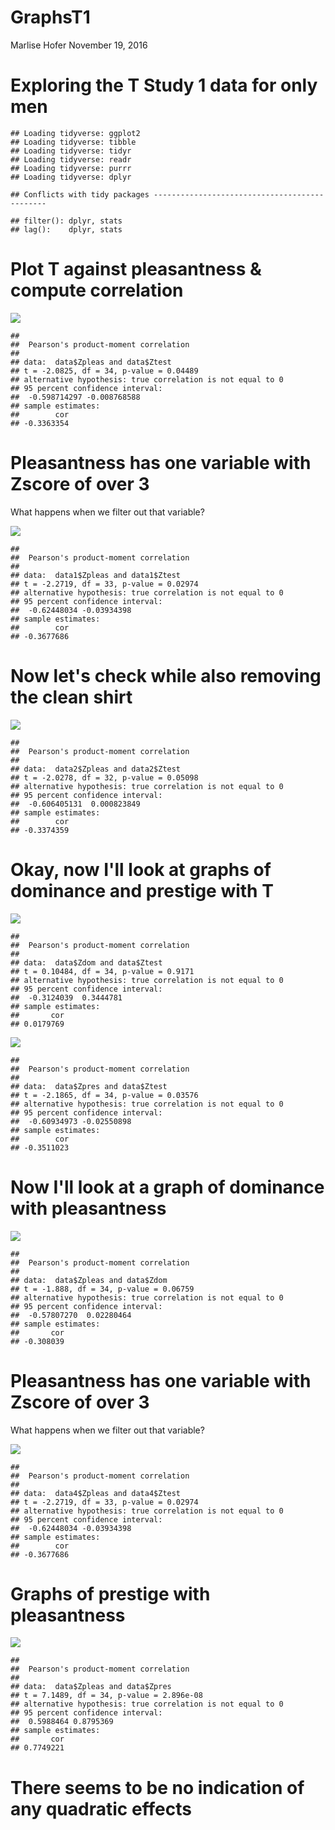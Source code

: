 GraphsT1
================
Marlise Hofer
November 19, 2016

Exploring the T Study 1 data for only men
=========================================

    ## Loading tidyverse: ggplot2
    ## Loading tidyverse: tibble
    ## Loading tidyverse: tidyr
    ## Loading tidyverse: readr
    ## Loading tidyverse: purrr
    ## Loading tidyverse: dplyr

    ## Conflicts with tidy packages ----------------------------------------------

    ## filter(): dplyr, stats
    ## lag():    dplyr, stats

Plot T against pleasantness & compute correlation
=================================================

![](GraphsT1_men_files/figure-markdown_github/unnamed-chunk-2-1.png)

    ## 
    ##  Pearson's product-moment correlation
    ## 
    ## data:  data$Zpleas and data$Ztest
    ## t = -2.0825, df = 34, p-value = 0.04489
    ## alternative hypothesis: true correlation is not equal to 0
    ## 95 percent confidence interval:
    ##  -0.598714297 -0.008768588
    ## sample estimates:
    ##        cor 
    ## -0.3363354

Pleasantness has one variable with Zscore of over 3
===================================================

What happens when we filter out that variable?

![](GraphsT1_men_files/figure-markdown_github/unnamed-chunk-3-1.png)

    ## 
    ##  Pearson's product-moment correlation
    ## 
    ## data:  data1$Zpleas and data1$Ztest
    ## t = -2.2719, df = 33, p-value = 0.02974
    ## alternative hypothesis: true correlation is not equal to 0
    ## 95 percent confidence interval:
    ##  -0.62448034 -0.03934398
    ## sample estimates:
    ##        cor 
    ## -0.3677686

Now let's check while also removing the clean shirt
===================================================

![](GraphsT1_men_files/figure-markdown_github/unnamed-chunk-4-1.png)

    ## 
    ##  Pearson's product-moment correlation
    ## 
    ## data:  data2$Zpleas and data2$Ztest
    ## t = -2.0278, df = 32, p-value = 0.05098
    ## alternative hypothesis: true correlation is not equal to 0
    ## 95 percent confidence interval:
    ##  -0.606405131  0.000823849
    ## sample estimates:
    ##        cor 
    ## -0.3374359

Okay, now I'll look at graphs of dominance and prestige with T
==============================================================

![](GraphsT1_men_files/figure-markdown_github/unnamed-chunk-5-1.png)

    ## 
    ##  Pearson's product-moment correlation
    ## 
    ## data:  data$Zdom and data$Ztest
    ## t = 0.10484, df = 34, p-value = 0.9171
    ## alternative hypothesis: true correlation is not equal to 0
    ## 95 percent confidence interval:
    ##  -0.3124039  0.3444781
    ## sample estimates:
    ##       cor 
    ## 0.0179769

![](GraphsT1_men_files/figure-markdown_github/unnamed-chunk-5-2.png)

    ## 
    ##  Pearson's product-moment correlation
    ## 
    ## data:  data$Zpres and data$Ztest
    ## t = -2.1865, df = 34, p-value = 0.03576
    ## alternative hypothesis: true correlation is not equal to 0
    ## 95 percent confidence interval:
    ##  -0.60934973 -0.02550898
    ## sample estimates:
    ##        cor 
    ## -0.3511023

Now I'll look at a graph of dominance with pleasantness
=======================================================

![](GraphsT1_men_files/figure-markdown_github/unnamed-chunk-6-1.png)

    ## 
    ##  Pearson's product-moment correlation
    ## 
    ## data:  data$Zpleas and data$Zdom
    ## t = -1.888, df = 34, p-value = 0.06759
    ## alternative hypothesis: true correlation is not equal to 0
    ## 95 percent confidence interval:
    ##  -0.57807270  0.02280464
    ## sample estimates:
    ##       cor 
    ## -0.308039

Pleasantness has one variable with Zscore of over 3
===================================================

What happens when we filter out that variable?

![](GraphsT1_men_files/figure-markdown_github/unnamed-chunk-7-1.png)

    ## 
    ##  Pearson's product-moment correlation
    ## 
    ## data:  data4$Zpleas and data4$Ztest
    ## t = -2.2719, df = 33, p-value = 0.02974
    ## alternative hypothesis: true correlation is not equal to 0
    ## 95 percent confidence interval:
    ##  -0.62448034 -0.03934398
    ## sample estimates:
    ##        cor 
    ## -0.3677686

Graphs of prestige with pleasantness
====================================

![](GraphsT1_men_files/figure-markdown_github/unnamed-chunk-8-1.png)

    ## 
    ##  Pearson's product-moment correlation
    ## 
    ## data:  data$Zpleas and data$Zpres
    ## t = 7.1489, df = 34, p-value = 2.896e-08
    ## alternative hypothesis: true correlation is not equal to 0
    ## 95 percent confidence interval:
    ##  0.5988464 0.8795369
    ## sample estimates:
    ##       cor 
    ## 0.7749221

There seems to be no indication of any quadratic effects
========================================================
